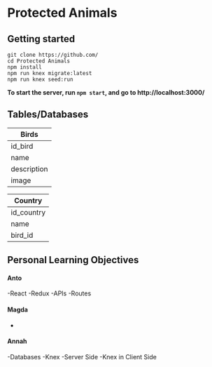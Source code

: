 # Protected Animals

## Getting started

```
git clone https://github.com/
cd Protected Animals
npm install
npm run knex migrate:latest
npm run knex seed:run

```

**To start the server, run `npm start`, and go to http://localhost:3000/**

## Tables/Databases

Birds|
-------|
id_bird|
name|
description|
image|


Country|
-------|
id_country|
name|
bird_id|

## Personal Learning Objectives

#### Anto
-React
-Redux
-APIs
-Routes

#### Magda
-

#### Annah
-Databases
-Knex
-Server Side
-Knex in Client Side
